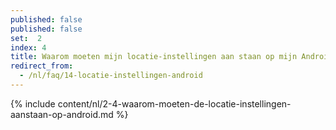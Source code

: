 ```yaml
---
published: false
published: false
set:  2
index: 4
title: Waarom moeten mijn locatie-instellingen aan staan op mijn Android-telefoon?
redirect_from: 
  - /nl/faq/14-locatie-instellingen-android
---
```

{% include content/nl/2-4-waarom-moeten-de-locatie-instellingen-aanstaan-op-android.md %}
